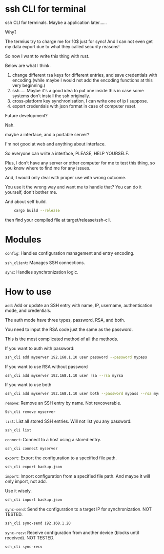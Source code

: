 # ssh CLI for terminal
ssh CLI for terminals. Maybe a application later......

Why?

The termius try to charge me for 10$ just for sync! And I can not even get my data export due to what they called security reasons!

So now I want to write this thing with rust.

Below are what I think.

1. change different rsa keys for different entries, and save credentials with encoding.(while maybe I would not add the encoding functions at this very beginning.)
2. ssh......Maybe it's a good idea to put one inside this in case some systems don't install the ssh originally.
3. cross-platform key synchronisation, I can write one of ip I suppose.
4. export credentials with json format in case of computer reset.

Future development?

Nah.

maybe a interface, and a portable server?

I'm not good at web and anything about interface.

So everyone can write a interface, PLEASE, HELP YOURSELF.

Plus, I don't have any server or other computer for me to test this thing, so you know where to find me for any issues.

And, I would only deal with proper use with wrong outcome.

You use it the wrong way and want me to handle that? You can do it yourself, don't bother me.

And about self build.

```bash
    cargo build --release
```

then find your compiled file at target/release/ssh-cli.


# Modules

`config`: Handles configuration management and entry encoding.

`ssh_client`: Manages SSH connections.

`sync`: Handles synchronization logic.

# How to use

 `add`: Add or update an SSH entry with name, IP, username, authentication mode, and credentials.

The auth mode have three types, password, RSA, and both.

You need to input the RSA code just the same as the password.

This is the most complicated method of all the methods.

If you want to auth with password:

```bash
ssh_cli add myserver 192.168.1.10 user password --password mypass
```



If you want to use RSA without password

```bash
ssh_cli add myserver 192.168.1.10 user rsa --rsa myrsa
```



If you want to use both

```bash
ssh_cli add myserver 192.168.1.10 user both --password mypass --rsa myrsa
```





`remove`: Remove an SSH entry by name. Not revcoverable.

```bash
Ssh_cli remove myserver
```

`list`: List all stored SSH entries. Will not list you any password.

```bash
ssh_cli list
```

`connect`: Connect to a host using a stored entry.

```bash
ssh_cli connect myserver
```

`export`: Export the configuration to a specified file path.

```bash
ssh_cli export backup.json
```

`import`: Import configuration from a specified file path. And maybe it will only import, not add.

Use it wisely.

```bash
ssh_cli import backup.json
```

`sync-send`: Send the configuration to a target IP for synchronization. NOT TESTED.

```bash
ssh_cli sync-send 192.168.1.20
```

`sync-recv`: Receive configuration from another device (blocks until received). NOT TESTED.

```bash
ssh_cli sync-recv
```



